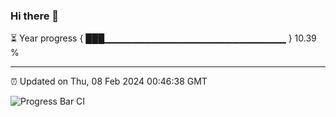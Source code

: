 ### Hi there 👋

⏳ Year progress { ███▁▁▁▁▁▁▁▁▁▁▁▁▁▁▁▁▁▁▁▁▁▁▁▁▁▁▁ } 10.39 %

---

⏰ Updated on Thu, 08 Feb 2024 00:46:38 GMT

![Progress Bar CI](https://github.com/liununu/liununu/workflows/Progress%20Bar%20CI/badge.svg)
